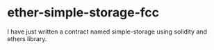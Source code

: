 # ether-simple-storage-fcc
 I have just written a contract named simple-storage using solidity and ethers library.
